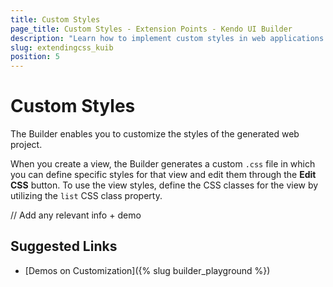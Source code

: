 ```yaml
---
title: Custom Styles
page_title: Custom Styles - Extension Points - Kendo UI Builder
description: "Learn how to implement custom styles in web applications generated with the Kendo UI Builder."
slug: extendingcss_kuib
position: 5
---
```


# Custom Styles

The Builder enables you to customize the styles of the generated web project.

When you create a view, the Builder generates a custom `.css` file in which you can define specific styles for that view and edit them through the **Edit CSS** button. To use the view styles, define the CSS classes for the view by utilizing the `list` CSS class property.

// Add any relevant info + demo

## Suggested Links

* [Demos on Customization]({% slug builder_playground %})
